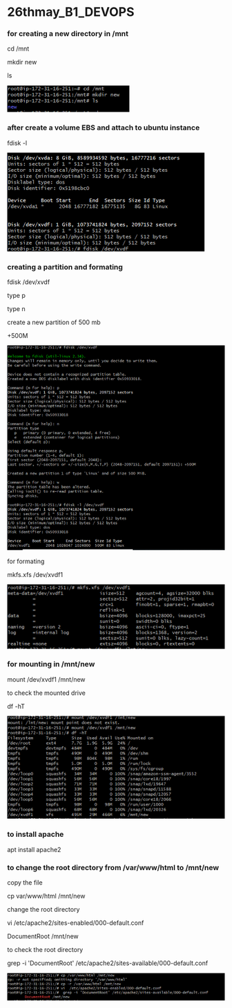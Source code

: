 # 26thmay_B1_DEVOPS
### for creating a new directory in /mnt


cd /mnt

mkdir new

ls

<img src= day10a.PNG>

### after create a volume EBS and attach to ubuntu instance

fdisk -l


<img src = day10b.PNG>


### creating a partition and formating

fdisk /dev/xvdf

type p

type n

create a new partition of 500 mb

 +500M
 
 <img src = day10c.PNG>
 
 for formating
 
 mkfs.xfs /dev/xvdf1
 
<img src = day10d.PNG>

### for mounting in /mnt/new

mount /dev/xvdf1 /mnt/new

to check the mounted drive
 
 df -hT
 
 <img src =day10e.PNG>
 
 ### to install apache 
 
 apt install apache2
 
 ### to change the root directory from /var/www/html to /mnt/new
 
 copy the file 
 
  cp var/www/html /mnt/new
  
 change the root directory
  
  vi /etc/apache2/sites-enabled/000-default.conf
   
   DocumentRoot /mnt/new
   
   
 to check the root directory
 
 grep -i 'DocumentRoot' /etc/apache2/sites-available/000-default.conf
  
 <img src = day10f.PNG>
 
 
 
 

